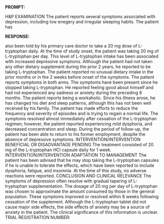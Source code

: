 **PROMPT:**

H&P EXAMINATION The patient reports several symptoms associated with depression, including low enegery and irregular sleeping habits. The patient has

**RESPONSE:**

  also been told by his primary care doctor to take a 20 mg dose of L-tryptophan daily. At the time of study onset, the patient was taking 20 mg of L-tryptophan per day. This level of L-tryptophan intake has been associated with increased depressive symptoms. Although the patient had not taken any other dietary supplement during the prior 2 years, he reported to be taking L-tryptophan. The patient reported no unusual dietary intake in the prior months or in the 2 weeks before onset of the symptoms. The patient reports symptoms in both arms. The symptoms have been present since he stopped taking L-tryptophan. He reported feeling good about himself and had not experienced any sadness or anxiety during the preceding 8 months. The patient reports being a workaholic. Since his illness arose, he has changed his diet and sleep patterns, although this has not been well received by his family. The patient has made efforts to reduce the frequency and severity of episodes and is trying to regain a normal life. The symptoms resolved almost immediately after cessation of the L-tryptophan regimen; however, the patient reported experiencing mild dysphoria, and decreased concentration and sleep. During the period of follow-up, the patient has been able to return to his former employment, despite the absence of depressive symptoms.  INTERVENTION/INTERVENTION BENEFICIAL OR DISADVANTAGE PENDING The treatment consisted of 20 mg of the L-tryptophan HCl capsule daily for 1 week.  INTERVENTION/INTERVENTION ADAPTATION TO MANAGEMENT The patient has been advised that he may stop taking the L-tryptophan capsules if he is unable to tolerate the effects, which have been reported to include dysphoria, fatigue, and insomnia. At the time of this study, no adverse reactions were reported.  CONCLUSION AND CLINICAL RELEVANCE The symptoms of depression often resolve with gradual tapering of L-tryptophan supplementation. The dosage of 20 mg per day of L-tryptophan was chosen to approximate the amount consumed by those in the general population. These symptoms improved or resolved within 8 weeks following cessation of the supplement. Although the L-tryptophan tablet did not cause major side effects, the side effects of anxiety may be a source of anxiety in the patient. The clinical significance of this information is unclear.  TRIAL REGISTRATION NUMBER: